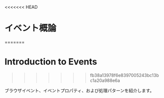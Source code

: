 <<<<<<< HEAD
# イベント概論
=======
# Introduction to Events
>>>>>>> fb38a13978f6e8397005243bc13bc1a20a988e6a

ブラウザイベント、イベントプロパティ、および処理パターンを紹介します。
